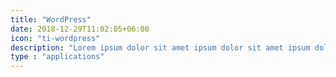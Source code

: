 ```yaml
---
title: "WordPress"
date: 2018-12-29T11:02:05+06:00
icon: "ti-wordpress"
description: "Lorem ipsum dolor sit amet ipsum dolor sit amet ipsum dolor sit amet"
type : "applications"
---
```

